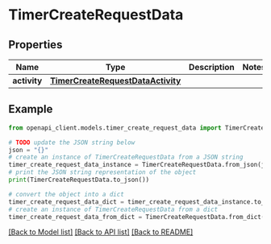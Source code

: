 # TimerCreateRequestData


## Properties

Name | Type | Description | Notes
------------ | ------------- | ------------- | -------------
**activity** | [**TimerCreateRequestDataActivity**](TimerCreateRequestDataActivity.md) |  | 

## Example

```python
from openapi_client.models.timer_create_request_data import TimerCreateRequestData

# TODO update the JSON string below
json = "{}"
# create an instance of TimerCreateRequestData from a JSON string
timer_create_request_data_instance = TimerCreateRequestData.from_json(json)
# print the JSON string representation of the object
print(TimerCreateRequestData.to_json())

# convert the object into a dict
timer_create_request_data_dict = timer_create_request_data_instance.to_dict()
# create an instance of TimerCreateRequestData from a dict
timer_create_request_data_from_dict = TimerCreateRequestData.from_dict(timer_create_request_data_dict)
```
[[Back to Model list]](../README.md#documentation-for-models) [[Back to API list]](../README.md#documentation-for-api-endpoints) [[Back to README]](../README.md)


